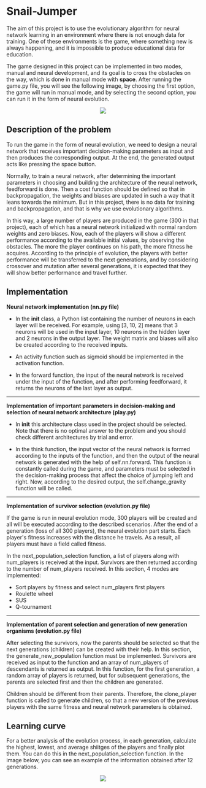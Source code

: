 # Snail-Jumper

The aim of this project is to use the evolutionary algorithm for neural network learning in an environment where there is not enough data for training. One of these environments is the game, where something new is always happening, and it is impossible to produce educational data for education.

The game designed in this project can be implemented in two modes, manual and neural development, and its goal is to cross the obstacles on the way, which is done in manual mode with **space**. After running the game.py file, you will see the following image, by choosing the first option, the game will run in manual mode, and by selecting the second option, you can run it in the form of neural evolution.

<p align='center'>
  <img src="https://user-images.githubusercontent.com/72689599/216266581-7602ee55-4388-4f3f-9717-35aea4bf7b4f.png"/>
</p>

## Description of the problem
To run the game in the form of neural evolution, we need to design a neural network that receives important decision-making parameters as input and then produces the corresponding output. At the end, the generated output acts like pressing the space button.

Normally, to train a neural network, after determining the important parameters in choosing and building the architecture of the neural network, feedforward is done. Then a cost function should be defined so that in backpropagation, the weights and biases are updated in such a way that it leans towards the minimum. But in this project, there is no data for training and backpropagation, and that is why we use evolutionary algorithms.

In this way, a large number of players are produced in the game (300 in that project), each of which has a neural network initialized with normal random weights and zero biases. Now, each of the players will show a different performance according to the available initial values, by observing the obstacles. The more the player continues on his path, the more fitness he acquires. According to the principle of evolution, the players with better performance will be transferred to the next generations, and by considering crossover and mutation after several generations, it is expected that they will show better performance and travel further.

## Implementation
**Neural network implementation (nn.py file)**

- In the __init__ class, a Python list containing the number of neurons in each layer will be received. For example, using [3, 10, 2] means that 3 neurons will be used in the input layer, 10 neurons in the hidden layer and 2 neurons in the output layer. The weight matrix and biases will also be created according to the received inputs.

- An activity function such as sigmoid should be implemented in the activation function.

- In the forward function, the input of the neural network is received under the input of the function, and after performing feedforward, it returns the neurons of the last layer as output.

------

**Implementation of important parameters in decision-making and selection of neural network architecture (play.py)**

- In __init__ this architecture class used in the project should be selected. Note that there is no optimal answer to the problem and you should check different architectures by trial and error.

- In the think function, the input vector of the neural network is formed according to the inputs of the function, and then the output of the neural network is generated with the help of self.nn.forward. This function is constantly called during the game, and parameters must be selected in the decision-making process that affect the choice of jumping left and right. Now, according to the desired output, the self.change_gravity function will be called.

------

**Implementation of survivor selection (evolution.py file)**

If the game is run in neural evolution mode, 300 players will be created and all will be executed according to the described scenarios. After the end of a generation (loss of all 300 players), the neural evolution part starts. Each player's fitness increases with the distance he travels. As a result, all players must have a field called fitness.

In the next_population_selection function, a list of players along with num_players is received at the input. Survivors are then returned according to the number of num_players received. In this section, 4 modes are implemented:
- Sort players by fitness and select num_players first players
- Roulette wheel
- SUS
- Q-tournament

------

**Implementation of parent selection and generation of new generation organisms (evolution.py file)**

After selecting the survivors, now the parents should be selected so that the next generations (children) can be created with their help. In this section, the generate_new_population function must be implemented. Survivors are received as input to the function and an array of num_players of descendants is returned as output. In this function, for the first generation, a random array of players is returned, but for subsequent generations, the parents are selected first and then the children are generated.

Children should be different from their parents. Therefore, the clone_player function is called to generate children, so that a new version of the previous players with the same fitness and neural network parameters is obtained.

## Learning curve

For a better analysis of the evolution process, in each generation, calculate the highest, lowest, and average shiitges of the players and finally plot them. You can do this in the next_population_selection function. In the image below, you can see an example of the information obtained after 12 generations.

<p align='center'>
  <img src='https://user-images.githubusercontent.com/72689599/216300630-3efbcf2b-28d7-4ae2-b0bc-dcdfff5d4099.png'/>
</p>
